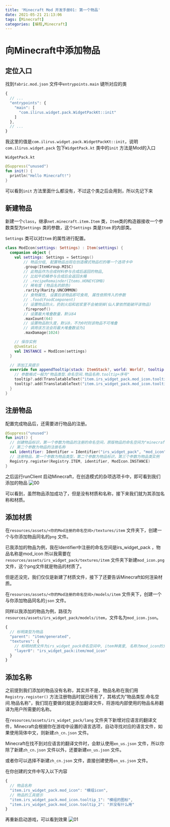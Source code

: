 ```yaml
---
title: 'Minecraft Mod 开发手册01: 第一个物品'
date: 2021-05-21 21:13:06
tags: [Minecraft]
categories: [编程,Minecraft]
---
```


# 向Minecraft中添加物品
## 定位入口
找到`fabric.mod.json` 文件中`entrypoints.main` 键所对应的类
```javascript
{
  // ...
  "entrypoints": {
    "main": [
      "com.ilirus.widget.pack.WidgetPackKt::init"
    ]
  },
  // ...
}
```
我这里的值是`com.ilirus.widget.pack.WidgetPackKt::init`，说明`com.ilirus.widget.pack` 包下`WidgetPack.kt` 类中的`init` 方法是Mod的入口

`WidgetPack.kt`
```kotlin
@Suppress("unused")
fun init() {
  println("Hello Minecraft!")
}
```
可以看到`init` 方法里面什么都没有，不过这个类之后会用到，所以先记下来

<!-- more -->

## 新建物品
新建一个`class`，继承`net.minecraft.item.Item` 类，`Item`类的构造器接收一个参数类型为`Settings` 类的参数，这个`Settings` 类是`Item` 的内部类。

`Settings` 类可以对`Item` 的属性进行配置。
```kotlin
class ModIcon(settings: Settings) : Item(settings) {
  companion object {
    val settings: Settings = Settings()
        // 物品分组, 配置物品出现在创造模式物品栏的哪一个选项卡中
        .group(ItemGroup.MISC)
        // 此物品作为合成材料参与合成后返回的物品,
        // 比如牛奶桶参与合成后会返回水桶
        // .recipeRemainder(Items.HONEYCOMB)
        // 稀有度 (物品名的颜色)
        .rarity(Rarity.UNCOMMON)
        // 食物属性, 设置后该物品即可食用, 属性依照传入的参数
        // .food(FoodComponent)
        // 设置物品防火，扔到火焰和岩浆里不会被烧掉(仙人掌依然能破环该物品)
        .fireproof()
        // 设置最大堆叠数量，默认64
        .maxCount(64)
        // 设置物品耐久度，默认0，不为0时则该物品不可堆叠
        // 调用该方法会将最大堆叠数设为1
        .maxDamage(1024)

    // 保存实例
    @JvmStatic
    val INSTANCE = ModIcon(settings)
  }

  // 添加工具提示
  override fun appendTooltip(stack: ItemStack?, world: World?, tooltip: MutableList<Text>?, context: TooltipContext?) {
    // 参数格式一般为"物品类型.命名空间.物品名称.tooltip+序号"
    tooltip?.add(TranslatableText("item.irs_widget_pack.mod_icon.tooltip_1"))
    tooltip?.add(TranslatableText("item.irs_widget_pack.mod_icon.tooltip_2"))
  }
}
```

## 注册物品
配置完成物品后，还需要进行物品的注册。
```kotlin
@Suppress("unused")
fun init() {
  // 创建物品标识，第一个参数为物品的注册的命名空间，原版物品的命名空间为"minecraft"，
  // 第二个参数为物品的注册名称
  val identifier: Identifier = Identifier("irs_widget_pack", "mod_icon")
  // 注册物品，第一个参数为物品类型，第二个参数为物品标识，第三个参数为物品类实例
  Registry.register(Registry.ITEM, identifier, ModIcon.INSTANCE)
}
```

之后运行runClient 启动Minecraft，在创造模式的杂项选项卡中，即可看到我们添加的物品
![00](/blog/img/202105/00.png)

可以看到，虽然物品添加成功了，但是没有材质和名称，接下来我们就为其添加名称和材质。

## 添加材质
在`resources/assets/<你的Mod注册的命名空间>/textures/item` 文件夹下，创建一个与你添加物品同名的`png` 文件。

已我添加的物品为例，我在Identifier中注册的命名空间是irs_widget_pack ，物品名称是mod_icon 所以我需要在`resources/assets/irs_widget_pack/textures/item` 文件夹下新建`mod_icon.png` 文件，这个png文件就是物品的材质了。

但是还没完，我们仅仅是新建了材质文件，接下了还要告诉Minecraft如何渲染材质。

在`resources/assets/<你的Mod注册的命名空间>/models/item` 文件夹下，创建一个与你添加物品同名的`json` 文件。

同样以我添加的物品为例，路径为`resources/assets/irs_widget_pack/models/item`，文件名为`mod_icon.json`。

```javascript
{
  // 标明类型为物品
  "parent": "item/generated",
  "textures": {
    // 标明材质文件为irs_widget_pack命名空间中, item种类里, 名称为mod_icon的文件
    "layer0": "irs_widget_pack:item/mod_icon"
  }
}
```

## 添加名称
之前提到我们添加的物品没有名称，其实并不是，物品名称在我们用`Registry.register()` 方法注册物品时就已经有了，其格式为"物品类型.命名空间.物品名称"，我们现在要做的就是添加翻译文件，将游戏内部使用的物品名称翻译为用户所需要的名称。

在`resources/assets/irs_widget_pack/lang` 文件夹下新增对应语言的翻译文件，Minecraft会根据你在游戏中设置的语言选项，自动寻找对应的语言文件，如果使用简体中文，则新建`zh_cn.json` 文件。

Minecraft在找不到对应语言的翻译文件时，会默认使用`en_us.json` 文件，所以你除了新建`zh_cn.json` 文件以外，还要新建`en_us.json` 文件。

或者你可以选择不新建`zh_cn.json` 文件，直接创建使用`en_us.json` 文件。

在你创建的文件中写入以下内容
```javascript
{
  // 物品名称
  "item.irs_widget_pack.mod_icon": "模组icon",
  // 物品的工具提示
  "item.irs_widget_pack.mod_icon.tooltip_1": "模组的图标",
  "item.irs_widget_pack.mod_icon.tooltip_2": "并没有什么用"
}
```

再重新启动游戏，可以看到效果
![01](/blog/img/202105/01.png)
